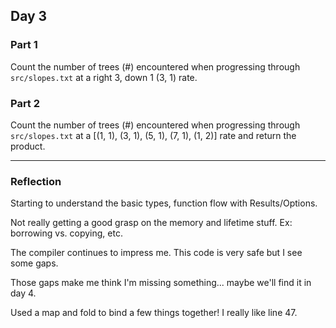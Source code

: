 ## Day 3

### Part 1

Count the number of trees (#) encountered when progressing through `src/slopes.txt` at a right 3, down 1 (3, 1) rate.

### Part 2

Count the number of trees (#) encountered when progressing through `src/slopes.txt` at a [(1, 1), (3, 1), (5, 1), (7, 1), (1, 2)] rate and return the product.

***

### Reflection

Starting to understand the basic types, function flow with Results/Options. 

Not really getting a good grasp on the memory and lifetime stuff. Ex: borrowing vs. copying, etc.

The compiler continues to impress me. This code is very safe but I see some gaps. 

Those gaps make me think I'm missing something... maybe we'll find it in day 4. 

Used a map and fold to bind a few things together! I really like line 47.